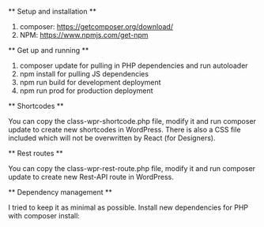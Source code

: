 ** Setup and installation **

1. composer: https://getcomposer.org/download/
2. NPM: https://www.npmjs.com/get-npm

** Get up and running **

1. composer update for pulling in PHP dependencies and run autoloader
2. npm install for pulling JS dependencies
3. npm run build for development deployment
4. npm run prod for production deployment

** Shortcodes **

You can copy the class-wpr-shortcode.php file, modify it and run composer update to create new shortcodes in WordPress.
There is also a CSS file included which will not be overwritten by React (for Designers).

** Rest routes **

You can copy the class-wpr-rest-route.php file, modify it and run composer update to create new Rest-API route in WordPress.

** Dependency management **

I tried to keep it as minimal as possible.
Install new dependencies for PHP with composer install: 